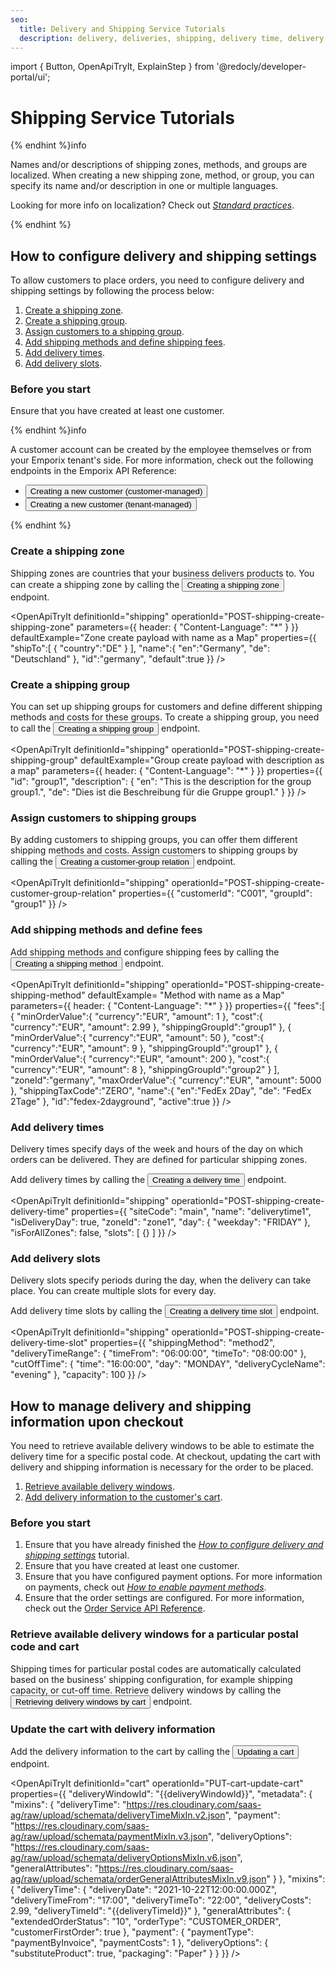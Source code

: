 ```yaml
---
seo:
  title: Delivery and Shipping Service Tutorials
  description: delivery, deliveries, shipping, delivery time, delivery times, delivery zone, delivery zones, delivery method, delivery methods
---
```


import {
  Button,
  OpenApiTryIt,
  ExplainStep
} from '@redocly/developer-portal/ui';

# Shipping Service Tutorials


{% endhint %}info

Names and/or descriptions of shipping zones, methods, and groups are localized. When creating a new shipping zone, method, or group, you can specify its name and/or description in one or multiple languages.

Looking for more info on localization? Check out [*Standard practices*](/content/standard-practices).

{% endhint %}

## How to configure delivery and shipping settings

To allow customers to place orders, you need to configure delivery and shipping settings by following the process below:

1. [Create a shipping zone](#create-a-shipping-zone).
2. [Create a shipping group](#create-a-shipping-group).
3. [Assign customers to a shipping group](#assign-customers-to-shipping-groups).
4. [Add shipping methods and define shipping fees](#add-shipping-methods-and-define-fees).
5. [Add delivery times](#add-delivery-times).
6. [Add delivery slots](#add-delivery-slots).

### Before you start

Ensure that you have created at least one customer.

{% endhint %}info

A customer account can be created by the employee themselves or from your Emporix tenant's side. For more information, check out the following endpoints in the  Emporix API Reference:

* <nobr><Button to="/openapi/customer-customer/#operation/POST-customer-create-customer-account" size="small">Creating a new customer (customer-managed)</Button></nobr>
* <nobr><Button to="/openapi/customer-tenant/#operation/POST-customer-tenant-create-customer" size="small">Creating a new customer (tenant-managed)</Button></nobr>

{% endhint %}

### Create a shipping zone

Shipping zones are countries that your business delivers products to. You can create a shipping zone by calling the <nobr><Button to="/openapi/shipping/#operation/POST-shipping-create-shipping-zone" size="small">Creating a shipping zone</Button></nobr> endpoint.

<OpenApiTryIt
  definitionId="shipping"
  operationId="POST-shipping-create-shipping-zone"
  parameters={{
    header: {
        "Content-Language": "*"
    }
  }}
  defaultExample="Zone create payload with name as a Map"
  properties={{
    "shipTo":[
      {
         "country":"DE"
      }
   ],
   "name":{
      "en":"Germany",
      "de": "Deutschland"
   },
   "id":"germany",
   "default":true
  }}
/>

### Create a shipping group

You can set up shipping groups for customers and define different shipping methods and costs for these groups. To create a shipping group, you need to call the <nobr><Button to="/openapi/shipping/#operation/POST-shipping-create-shipping-group" size="small">Creating a shipping group</Button></nobr> endpoint.

<OpenApiTryIt
  definitionId="shipping"
  operationId="POST-shipping-create-shipping-group"
  defaultExample="Group create payload with description as a map"
  parameters={{
    header: {
        "Content-Language": "*"
    }
  }}
  properties={{
    "id": "group1",
    "description": {
        "en": "This is the description for the group group1.",
        "de": "Dies ist die Beschreibung für die Gruppe group1."
  }
  }}
/>


### Assign customers to shipping groups

By adding customers to shipping groups, you can offer them different shipping methods and costs.
Assign customers to shipping groups by calling the <nobr><Button to="/openapi/shipping/#operation/POST-shipping-create-customer-group-relation" size="small">Creating a customer-group relation</Button></nobr> endpoint.

<OpenApiTryIt
  definitionId="shipping"
  operationId="POST-shipping-create-customer-group-relation"
  properties={{
    "customerId": "C001",
    "groupId": "group1"
  }}
/>

### Add shipping methods and define fees

Add shipping methods and configure shipping fees by calling the <nobr><Button to="/openapi/shipping/#operation/POST-shipping-create-shipping-method" size="small">Creating a shipping method</Button></nobr> endpoint.

<OpenApiTryIt
  definitionId="shipping"
  operationId="POST-shipping-create-shipping-method"
  defaultExample= "Method with name as a Map"
  parameters={{
    header: {
        "Content-Language": "*"
    }
  }}
  properties={{
    "fees":[
      {
        "minOrderValue":{
            "currency":"EUR",
            "amount": 1
        },
        "cost":{
            "currency":"EUR",
            "amount": 2.99
        },
        "shippingGroupId":"group1"
      },
      {
        "minOrderValue":{
            "currency":"EUR",
            "amount": 50
        },
        "cost":{
            "currency":"EUR",
            "amount": 9
        },
        "shippingGroupId":"group1"
      },
      {
        "minOrderValue":{
            "currency":"EUR",
            "amount": 200
        },
        "cost":{
            "currency":"EUR",
            "amount": 8
        },
        "shippingGroupId":"group2"
      }
    ],
    "zoneId":"germany",
    "maxOrderValue":{
        "currency":"EUR",
        "amount": 5000
    },
    "shippingTaxCode":"ZERO",
    "name":{
        "en":"FedEx 2Day",
        "de": "FedEx 2Tage"
    },
    "id":"fedex-2dayground",
    "active":true
  }}
/>

### Add delivery times

Delivery times specify days of the week and hours of the day on which orders can be delivered. They are defined for particular shipping zones.

Add delivery times by calling the <nobr><Button to="/openapi/shipping/#operation/POST-shipping-create-delivery-time" size="small">Creating a delivery time</Button></nobr> endpoint.

<OpenApiTryIt
  definitionId="shipping"
  operationId="POST-shipping-create-delivery-time"
  properties={{
    "siteCode": "main",
    "name": "deliverytime1",
    "isDeliveryDay": true,
    "zoneId": "zone1",
    "day": {
    "weekday": "FRIDAY"
    },
    "isForAllZones": false,
    "slots": [
    {}
    ]
  }}
/>

### Add delivery slots

Delivery slots specify periods during the day, when the delivery can take place. You can create multiple slots for every day.

Add delivery time slots by calling the <nobr><Button to="/openapi/shipping/#operation/POST-shipping-create-delivery-time-slot" size="small">Creating a delivery time slot</Button></nobr> endpoint.

<OpenApiTryIt
  definitionId="shipping"
  operationId="POST-shipping-create-delivery-time-slot"
  properties={{
    "shippingMethod": "method2",
    "deliveryTimeRange": {
    "timeFrom": "06:00:00",
    "timeTo": "08:00:00"
    },
    "cutOffTime": {
    "time": "16:00:00",
    "day": "MONDAY",
    "deliveryCycleName": "evening"
    },
    "capacity": 100
}}
/>


## How to manage delivery and shipping information upon checkout

You need to retrieve available delivery windows to be able to estimate the delivery time for a specific postal code. At checkout, updating the cart with delivery and shipping information is necessary for the order to be placed.

1. [Retrieve available delivery windows](#retrieve-available-delivery-windows-for-a-particular-postal-code-and-cart).
2. [Add delivery information to the customer's cart](#update-the-cart-with-delivery-information).

### Before you start

1. Ensure that you have already finished the [*How to configure delivery and shipping settings*](#how-to-configure-delivery-and-shipping-settings) tutorial.
2. Ensure that you have created at least one customer.
3. Ensure that you have configured payment options. For more information on payments, check out [*How to enable payment methods*](/content/site-settings#how-to-enable-payment-methods).
4. Ensure that the order settings are configured. For more information, check out the [Order Service API Reference](/openapi/order/).

### Retrieve available delivery windows for a particular postal code and cart

Shipping times for particular postal codes are automatically calculated based on the business' shipping configuration, for example shipping capacity, or cut-off time.
Retrieve delivery windows by calling the <nobr><Button to="/openapi/shipping/#operation/GET-shipping-retrieve-customer-group-relations" size="small">Retrieving delivery windows by cart</Button></nobr> endpoint.

<OpenApiTryIt
  definitionId="shipping"
  operationId="GET-shipping-retrieve-customer-group-relations"
/>

### Update the cart with delivery information

Add the delivery information to the cart by calling the <nobr><Button to="/openapi/cart/#operation/PUT-cart-update-cart" size="small">Updating a cart</Button></nobr> endpoint.


<OpenApiTryIt
  definitionId="cart"
  operationId="PUT-cart-update-cart"
  properties={{
    "deliveryWindowId": "{{deliveryWindowId}}",
    "metadata": {
        "mixins": {
            "deliveryTime": "https://res.cloudinary.com/saas-ag/raw/upload/schemata/deliveryTimeMixIn.v2.json",
            "payment": "https://res.cloudinary.com/saas-ag/raw/upload/schemata/paymentMixIn.v3.json",
            "deliveryOptions": "https://res.cloudinary.com/saas-ag/raw/upload/schemata/deliveryOptionsMixIn.v6.json",
            "generalAttributes": "https://res.cloudinary.com/saas-ag/raw/upload/schemata/orderGeneralAttributesMixIn.v9.json"
        }
    },
    "mixins": {
        "deliveryTime": {
            "deliveryDate": "2021-10-22T12:00:00.000Z",
            "deliveryTimeFrom": "17:00",
            "deliveryTimeTo": "22:00",
            "deliveryCosts": 2.99,
            "deliveryTimeId": "{{deliveryTimeId}}"
        },
        "generalAttributes": {
            "extendedOrderStatus": "10",
            "orderType": "CUSTOMER_ORDER",
            "customerFirstOrder": true
        },
        "payment": {
            "paymentType": "paymentByInvoice",
            "paymentCosts": 1
        },
        "deliveryOptions": {
            "substituteProduct": true,
            "packaging": "Paper"
        }
    }
  }}
/>
